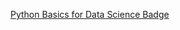 [Python Basics for Data Science Badge](https://www.credly.com/badges/385586a7-44ef-4a04-ad26-35115dcf896e)
